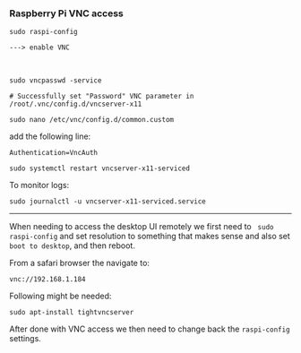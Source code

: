 ### Raspberry Pi VNC access

```
sudo raspi-config

---> enable VNC
```

<br>

```
sudo vncpasswd -service 

# Successfully set "Password" VNC parameter in /root/.vnc/config.d/vncserver-x11 
```

```
sudo nano /etc/vnc/config.d/common.custom
```

add the following line:
```
Authentication=VncAuth
```

```
sudo systemctl restart vncserver-x11-serviced
```

To monitor logs:

```
sudo journalctl -u vncserver-x11-serviced.service
```

---

When needing to access the desktop UI remotely we first need to ``` sudo raspi-config``` and set resolution to something that makes sense and also set ```boot to desktop```, and then reboot.

From a safari browser the navigate to:

```
vnc://192.168.1.184
```



Following might be needed:

```
sudo apt-install tightvncserver
```

After done with VNC access we then need to change back the ```raspi-config``` settings.


